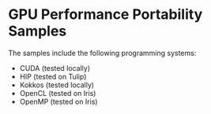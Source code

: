 # GPU Performance Portability Samples

The samples include the following programming systems:

  * CUDA (tested locally)
  * HIP (tested on Tulip)
  * Kokkos (tested locally)
  * OpenCL (tested on Iris)
  * OpenMP (tested on Iris)
